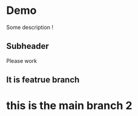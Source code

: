 # Demo

Some description !

## Subheader

Please work

## It is featrue branch

# this is the main branch 2
